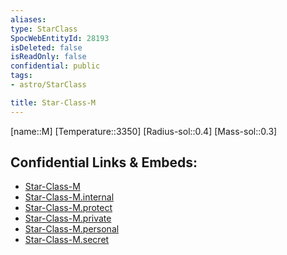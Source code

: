 ```yaml
---
aliases: 
type: StarClass
SpocWebEntityId: 28193
isDeleted: false
isReadOnly: false
confidential: public
tags:
- astro/StarClass

title: Star-Class-M
---
```


[name::M]
[Temperature::3350]
[Radius-sol::0.4]
[Mass-sol::0.3]




## Confidential Links & Embeds: 
- [Star-Class-M](../../../_public/astro/Class/Star-Class-M.md) 
- [Star-Class-M.internal](../../../_internal/astro/Class/Star-Class-M.internal.md) 
- [Star-Class-M.protect](../../../_protect/astro/Class/Star-Class-M.protect.md) 
- [Star-Class-M.private](../../../_private/astro/Class/Star-Class-M.private.md) 
- [Star-Class-M.personal](../../../_personal/astro/Class/Star-Class-M.personal.md) 
- [Star-Class-M.secret](../../../_secret/astro/Class/Star-Class-M.secret.md)

